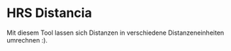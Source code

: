 # HRS Distancia
 Mit diesem Tool lassen sich Distanzen in verschiedene Distanzeneinheiten umrechnen :).
